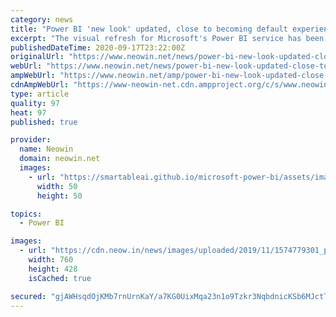 ```yaml
---
category: news
title: "Power BI 'new look' updated, close to becoming default experience"
excerpt: "The visual refresh for Microsoft's Power BI service has been updated even further based on user feedback. It will soon be ready to be released as the default experience for all users."
publishedDateTime: 2020-09-17T23:22:00Z
originalUrl: "https://www.neowin.net/news/power-bi-new-look-updated-close-to-becoming-default-experience"
webUrl: "https://www.neowin.net/news/power-bi-new-look-updated-close-to-becoming-default-experience"
ampWebUrl: "https://www.neowin.net/amp/power-bi-new-look-updated-close-to-becoming-default-experience/"
cdnAmpWebUrl: "https://www-neowin-net.cdn.ampproject.org/c/s/www.neowin.net/amp/power-bi-new-look-updated-close-to-becoming-default-experience/"
type: article
quality: 97
heat: 97
published: true

provider:
  name: Neowin
  domain: neowin.net
  images:
    - url: "https://smartableai.github.io/microsoft-power-bi/assets/images/organizations/neowin.net-50x50.jpg"
      width: 50
      height: 50

topics:
  - Power BI

images:
  - url: "https://cdn.neow.in/news/images/uploaded/2019/11/1574779301_powerbi1_story.jpg"
    width: 760
    height: 428
    isCached: true

secured: "gjAWHsqdOjKMb7rnUrnKaY/a7KG0UixMqa23n1o9Tzkr3NqbdnicKSb6MJctTNXdqvTQwm6JHk/ikz/TDgjofJn795ATvFzOIy19n7RirShbVwJdEVD6uAPBq/4ycHLLr5RBOYv6sREuwKlbnjGZMVlYjEDD1NbS+byJ6QpLgFxDz3LKgnPuYTgcGGjPivm9XNuhKDEk6c6WRNyGk/q424OKEyisbIpVDuUUgUYs3FoVuHWfsIzkGKuMSNaWJYRt+xvlk9ELdRWUUZGPdgZglpIZiE5YrudTFY7HBmV/xCBWJPcs20Z72UnIx6SsnK4U7nmfR4b3AVaC5knIBmgXwwRoH8mWIsCnoMJon5PG1LI=;4a8aD6cEWFkHS2c3cRwGGg=="
---
```


